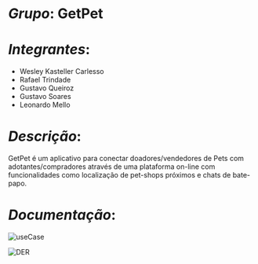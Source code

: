 # <i>Grupo</i>: <b>GetPet</b>

# <i>Integrantes</i>:
* Wesley Kasteller Carlesso
* Rafael Trindade
* Gustavo Queiroz
* Gustavo Soares
* Leonardo Mello

# <i>Descrição</i>:
GetPet é um aplicativo para conectar doadores/vendedores de Pets com adotantes/compradores através de uma plataforma on-line com funcionalidades como localização de pet-shops próximos e chats de bate-papo.

# <i>Documentação</i>:
![useCase](https://user-images.githubusercontent.com/66074743/161164681-84499024-4e3e-45a3-b8e7-3188900c7048.png)


![DER](https://user-images.githubusercontent.com/66074743/161169264-92769ab2-ca2d-423f-bd46-ecdffc3666ca.png)
